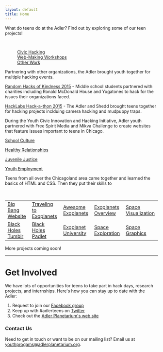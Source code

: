 ```yaml
---
layout: default
title: Home
---
```


What do teens do at the Adler? 
Find out by exploring some of our teen projects!

<br>
<dl class="tabs" data-tab>
  <dd class="active"><a href="#tab-1">Civic Hacking</a></dd>
  <dd><a href="#tab-2">Web-Making Workshops</a></dd>
  <dd><a href="#tab-3">Other Work</a></dd> 
</dl>
<div class="tabs-content">
  
  <div class="content active" id="tab-1">
    <p>Partnering with other organizations, the Adler brought youth together for multiple hacking events.</p>
    <p><a href="http://bit.ly/1GDZyNE" target="_blank">Random Hacks of Kindness 2015</a> - Middle school students partnered with charities including Ronald McDonald House and Yogatones to hack for the issues their organizations faced.</p>
    <p><a href="http://bit.ly/1GYYap4" target="_blank">HackLabs Hack-a-thon 2015</a> - The Adler and Shedd brought teens together for hacking projects inclduing camera hacking and mudpuppy traps.</p>
    <p> 
    <p>During the Youth Civic Innovation and Hacking Initiative, Adler youth partnered with Free Spirit Media and Mikva Challenge to create websites that feature issues important to teens in Chicago.</p>
    <p><a href="http://bit.ly/1kNTCcp" target="_blank">School Culture</a></p>
    <p><a href="http://bit.ly/1quHPPd" target="_blank">Healthy Relationships</a></p>
    <p><a href="http://bit.ly/1km65Bs" target="_blank">Juvenile Justice</a></p>
    <p><a href="http://bit.ly/1lYE5U6" target="_blank">Youth Employment</a></p>
  </div>
  
  <div class="content" id="tab-2">
    <p>Teens from all over the Chicagoland area came together and learned the basics of HTML and CSS. Then they put their skills to </p>
    <br>
    <table>
      <tr>
        <td align="left"><a href="http://teensatadler.wix.com/the-sky" target="_blank"> Big Bang Website</a></td>
        <td align="left"><a href="http://teensatadler.wix.com/exoplanets" target="_blank">Traveling to Exoplanets</a></td>
        <td align="left"><a href="http://teensatadler.wix.com/awesomexoplanets" target="_blank">Awesome Exoplanets</a></td>
        <td align="left"><a href="https://teensatadler.makes.org/thimble/LTEzMjkwNzAwODA=/exoplanets" target="_blank">Exoplanets Overview</a></td>
        <td><a href="https://teensatadler.makes.org/thimble/LTEzNzk0MDE3Mjg=/space-viz-by-team-jupiter-descendants" target="_blank">Space Visualization</a></td>
      </tr>
      <tr>
        <td align="left"><a href="http://blackholesatadler.tumblr.com/" target="_blank">Black Holes Tumblr</a></td>
        <td align="left"><a href="http://padlet.com/teensatadler/blackholes" target="_blank">Black Holes Padlet</a></td>
        <td align="left"><a href="http://teensatadler.wix.com/unisciencegsm" target="_blank">Exoplanet University</a></td>
        <td align="left"><a href="http://teensatadler.wix.com/space-exploration" target="_blank">Space Exploration</a></td>
        <td align="left"><a href="http://padlet.com/teensatadler/CQImages" target="_blank">Space Graphics</a></td>
      </tr>
    </table>
  </div>
  
  <div class="content" id="tab-3">
    <p>More projects coming soon!</p>
  </div>
  
  <hr>
</div>


# Get Involved
We have lots of opportunities for teens to take part in hack days, research projects, and internships. Here's how you can stay up to date with the Adler:

1. Request to join our [Facebook group](https://www.facebook.com/groups/adlerteens)
2. Keep up with #adlerteens on [Twitter](https://twitter.com/search?f=realtime&q=%23adlerteens&src=hash)
3. Check out the [Adler Planetarium's web site](http://www.adlerplanetarium.org/teen-opportunities/)

### Contact Us
Need to get in touch or want to be on our mailing list? Email us at [youthprogams@adlerplanetarium.org](mailto:youthprograms@adlerplanetarium.org). 
